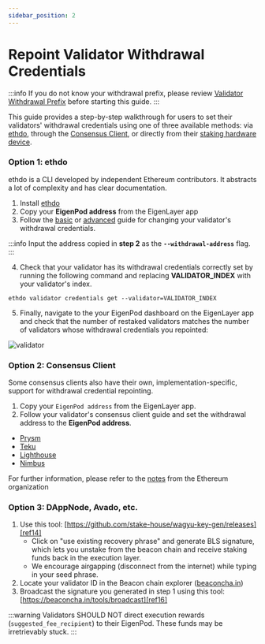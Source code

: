 ```yaml
---
sidebar_position: 2
---
```


# Repoint Validator Withdrawal Credentials

:::info
If you do not know your withdrawal prefix, please review [Validator Withdrawal Prefix][ref1] before starting this guide.
:::

This guide provides a step-by-step walkthrough for users to set their validators' withdrawal credentials using one of three available methods: via [ethdo][ref2], through the [Consensus Client][ref3], or directly from their [staking hardware device][ref4].

### Option 1: ethdo

ethdo is a CLI developed by independent Ethereum contributors. It abstracts a lot of complexity and has clear documentation.

1. Install [ethdo][ref5]
2. Copy your **EigenPod address** from the EigenLayer app
3. Follow the [basic][ref6] or [advanced][ref7] guide for changing your validator's withdrawal credentials.

:::info
Input the address copied in **step 2** as the **`--withdrawal-address`** flag.
:::

4. Check that your validator has its withdrawal credentials correctly set by running the following command and replacing **VALIDATOR_INDEX** with your validator's index.

```
ethdo validator credentials get --validator=VALIDATOR_INDEX
```

5. Finally, navigate to the your EigenPod dashboard on the EigenLayer app and check that the number of restaked validators matches the number of validators whose withdrawal credentials you repointed:

![validator][ref8]

### Option 2: Consensus Client

Some consensus clients also have their own, implementation-specific, support for withdrawal credential repointing.

1. Copy your `EigenPod address` from the EigenLayer app.
2. Follow your validator's consensus client guide and set the withdrawal address to the **EigenPod address**.

- [Prysm][ref9]
- [Teku][ref10]
- [Lighthouse][ref11]
- [Nimbus][ref12]


For further information, please refer to the [notes][ref13] from the Ethereum organization


### Option 3: DAppNode, Avado, etc.

1. Use this tool: [https://github.com/stake-house/wagyu-key-gen/releases][ref14]
   - Click on "use existing recovery phrase" and generate BLS signature, which lets you unstake from the beacon chain and receive staking funds back in the execution layer.
   - We encourage airgapping (disconnect from the internet) while typing in your seed phrase.
2. Locate your validator ID in the Beacon chain explorer ([beaconcha.in][ref15])
3. Broadcast the signature you generated in step 1 using this tool: [https://beaconcha.in/tools/broadcast][ref16]

:::warning
Validators SHOULD NOT direct execution rewards (`suggested_fee_recipient`) to their EigenPod. These funds may be irretrievably stuck.
:::

[ref1]: validator-eligibility-withdrawal-prefix.md "mention"
[ref2]: #option-1-ethdo
[ref3]: #option-2-consensus-client
[ref4]: #option-3-dappnode-avado-etc
[ref5]: https://github.com/wealdtech/ethdo
[ref6]: https://github.com/wealdtech/ethdo/blob/master/docs/changingwithdrawalcredentials.md#basic-operation
[ref7]: https://github.com/wealdtech/ethdo/blob/master/docs/changingwithdrawalcredentials.md#advanced-operation
[ref8]: /img/testnet-restake-guides/native-stake-repoint-1.png
[ref9]: https://docs.prylabs.network/docs/wallet/withdraw-validator#option-1-partial-earnings-withdrawals
[ref10]: https://docs.teku.consensys.net/HowTo/Withdrawal-Keys
[ref11]: https://lighthouse-book.sigmaprime.io/voluntary-exit.html#faq
[ref12]: https://nimbus.guide/withdrawals.html#updating-your-withdrawal-credentials
[ref13]: https://notes.ethereum.org/@launchpad/withdrawals-faq#Q-How-do-I-fully-withdraw-exit-my-validator
[ref14]: https://github.com/stake-house/wagyu-key-gen/releases
[ref15]: https://beaconcha.in/
[ref16]: https://beaconcha.in/tools/broadcast